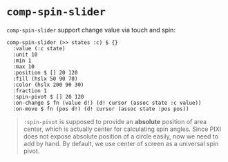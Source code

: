 # `comp-spin-slider`

`comp-spin-slider` support change value via touch and spin:

```
comp-spin-slider (>> states :c) $ {}
  :value (:c state)
  :unit 10
  :min 1
  :max 10
  :position $ [] 20 120
  :fill (hslx 50 90 70)
  :color (hslx 200 90 30)
  :fraction 1
  :spin-pivot $ [] 20 120
  :on-change $ fn (value d!) (d! cursor (assoc state :c value))
  :on-move $ fn (pos d!) (d! cursor (assoc state :pos pos))
```

> `:spin-pivot` is supposed to provide an **absolute** position of area center, which is actually center for calculating spin angles. Since PIXI does not expose absolute position of a circle easily, now we need to add by hand. By default, we use center of screen as a universal spin pivot.
